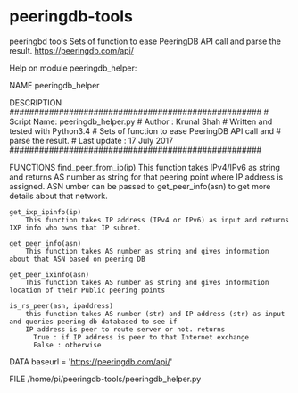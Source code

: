 # peeringdb-tools
peeringbd tools
Sets of function to ease PeeringDB API call and parse the result.
https://peeringdb.com/api/

Help on module peeringdb_helper:

NAME
    peeringdb_helper

DESCRIPTION
    ###################################################
    # Script Name: peeringdb_helper.py
    # Author : Krunal Shah
    # Written and tested with Python3.4
    # Sets of function to ease PeeringDB API call and
    # parse the result.
    # Last update : 17 July 2017
    ###################################################

FUNCTIONS
    find_peer_from_ip(ip)
        This function takes IPv4/IPv6 as string and returns AS number as string for that peering point where
        IP address is assigned. ASN umber can be passed to get_peer_info(asn) to get
        more details about that network.

    get_ixp_ipinfo(ip)
        This function takes IP address (IPv4 or IPv6) as input and returns IXP info who owns that IP subnet.

    get_peer_info(asn)
        This function takes AS number as string and gives information about that ASN based on peering DB

    get_peer_ixinfo(asn)
        This function takes AS number as string and gives information location of their Public peering points

    is_rs_peer(asn, ipaddress)
        this function takes AS number (str) and IP address (str) as input and queries peering db databased to see if
        IP address is peer to route server or not. returns
          True : if IP address is peer to that Internet exchange
          False : otherwise

DATA
    baseurl = 'https://peeringdb.com/api/'

FILE
    /home/pi/peeringdb-tools/peeringdb_helper.py

